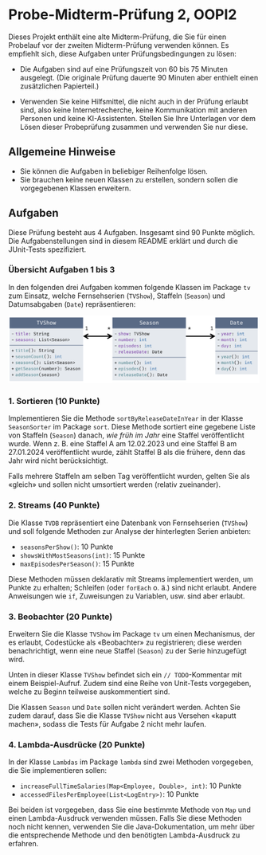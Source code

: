 # Probe-Midterm-Prüfung 2, OOPI2

Dieses Projekt enthält eine alte Midterm-Prüfung, die Sie für einen Probelauf vor der zweiten Midterm-Prüfung verwenden können. Es empfiehlt sich, diese Aufgaben unter Prüfungsbedingungen zu lösen:
    
- Die Aufgaben sind auf eine Prüfungszeit von 60 bis 75 Minuten ausgelegt. (Die originale Prüfung dauerte 90 Minuten aber enthielt einen zusätzlichen Papierteil.)

- Verwenden Sie keine Hilfsmittel, die nicht auch in der Prüfung erlaubt sind, also keine Internetrecherche, keine Kommunikation mit anderen Personen und keine KI-Assistenten. Stellen Sie Ihre Unterlagen vor dem Lösen dieser Probeprüfung zusammen und verwenden Sie nur diese.


## Allgemeine Hinweise

- Sie können die Aufgaben in beliebiger Reihenfolge lösen.
- Sie brauchen keine neuen Klassen zu erstellen, sondern sollen die vorgegebenen Klassen erweitern.


## Aufgaben

Diese Prüfung besteht aus 4 Aufgaben. Insgesamt sind 90 Punkte möglich. Die Aufgabenstellungen sind in diesem README erklärt und durch die JUnit-Tests spezifiziert.


### Übersicht Aufgaben 1 bis 3

In den folgenden drei Aufgaben kommen folgende Klassen im Package `tv` zum Einsatz, welche Fernsehserien (`TVShow`), Staffeln (`Season`) und Datumsabgaben (`Date`) repräsentieren:

![](tv.png)


### 1. Sortieren (10 Punkte)

Implementieren Sie die Methode `sortByReleaseDateInYear` in der Klasse `SeasonSorter` im Package `sort`. Diese Methode sortiert eine gegebene Liste von Staffeln (`Season`) danach, _wie früh im Jahr_ eine Staffel veröffentlicht wurde. Wenn z. B. eine Staffel A am 12.02.2023 und eine Staffel B am 27.01.2024 veröffentlicht wurde, zählt Staffel B als die frühere, denn das Jahr wird nicht berücksichtigt.

Falls mehrere Staffeln am selben Tag veröffentlicht wurden, gelten Sie als «gleich» und sollen nicht umsortiert werden (relativ zueinander).


### 2. Streams (40 Punkte)

Die Klasse `TVDB` repräsentiert eine Datenbank von Fernsehserien (`TVShow`) und soll folgende Methoden zur Analyse der hinterlegten Serien anbieten:

- `seasonsPerShow()`: 10 Punkte
- `showsWithMostSeasons(int)`: 15 Punkte
- `maxEpisodesPerSeason()`: 15 Punkte

Diese Methoden müssen deklarativ mit Streams implementiert werden, um Punkte zu erhalten; Schleifen (oder `forEach` o. ä.) sind nicht erlaubt. Andere Anweisungen wie `if`, Zuweisungen zu Variablen, usw. sind aber erlaubt.


### 3. Beobachter (20 Punkte)

Erweitern Sie die Klasse `TVShow` im Package `tv` um einen Mechanismus, der es erlaubt, Codestücke als «Beobachter» zu registrieren; diese werden benachrichtigt, wenn eine neue Staffel (`Season`) zu der Serie hinzugefügt wird.

Unten in dieser Klasse `TVShow` befindet sich ein `// TODO`-Kommentar mit einem Beispiel-Aufruf. Zudem sind eine Reihe von Unit-Tests vorgegeben, welche zu Beginn teilweise auskommentiert sind.

Die Klassen `Season` und `Date` sollen nicht verändert werden. Achten Sie zudem darauf, dass Sie die Klasse `TVShow` nicht aus Versehen «kaputt machen», sodass die Tests für Aufgabe 2 nicht mehr laufen.


### 4. Lambda-Ausdrücke (20 Punkte)

In der Klasse `Lambdas` im Package `lambda` sind zwei Methoden vorgegeben, die Sie implementieren sollen:

- `increaseFullTimeSalaries(Map<Employee, Double>, int)`: 10 Punkte
- `accessedFilesPerEmployee(List<LogEntry>)`: 10 Punkte

Bei beiden ist vorgegeben, dass Sie eine bestimmte Methode von `Map` und einen Lambda-Ausdruck verwenden müssen. Falls Sie diese Methoden noch nicht kennen, verwenden Sie die Java-Dokumentation, um mehr über die entsprechende Methode und den benötigten Lambda-Ausdruck zu erfahren.